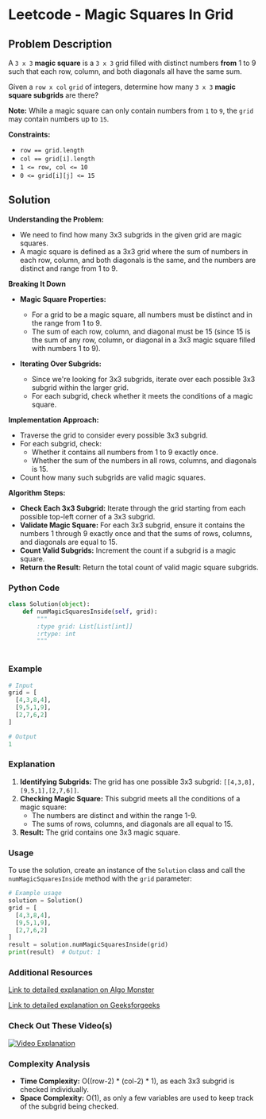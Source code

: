 # Leetcode - Magic Squares In Grid

## Problem Description

A `3 x 3` **magic square** is a `3 x 3` grid filled with distinct numbers **from** 1 to 9 such that each row, column, and both diagonals all have the same sum.

Given a `row x col` `grid` of integers, determine how many `3 x 3` **magic square subgrids** are there?

**Note:** While a magic square can only contain numbers from `1` to `9`, the `grid` may contain numbers up to `15`.

**Constraints:**
- `row == grid.length`
- `col == grid[i].length`
- `1 <= row, col <= 10`
- `0 <= grid[i][j] <= 15`

## Solution

**Understanding the Problem:**
   - We need to find how many 3x3 subgrids in the given grid are magic squares.
   - A magic square is defined as a 3x3 grid where the sum of numbers in each row, column, and both diagonals is the same, and the numbers are distinct and range from 1 to 9.

**Breaking It Down**
   - **Magic Square Properties:**
     - For a grid to be a magic square, all numbers must be distinct and in the range from 1 to 9.
     - The sum of each row, column, and diagonal must be 15 (since 15 is the sum of any row, column, or diagonal in a 3x3 magic square filled with numbers 1 to 9).

   - **Iterating Over Subgrids:**
     - Since we're looking for 3x3 subgrids, iterate over each possible 3x3 subgrid within the larger grid.
     - For each subgrid, check whether it meets the conditions of a magic square.

**Implementation Approach:**
   - Traverse the grid to consider every possible 3x3 subgrid.
   - For each subgrid, check:
     - Whether it contains all numbers from 1 to 9 exactly once.
     - Whether the sum of the numbers in all rows, columns, and diagonals is 15.
   - Count how many such subgrids are valid magic squares.

**Algorithm Steps:**
   - **Check Each 3x3 Subgrid:** Iterate through the grid starting from each possible top-left corner of a 3x3 subgrid.
   - **Validate Magic Square:** For each 3x3 subgrid, ensure it contains the numbers 1 through 9 exactly once and that the sums of rows, columns, and diagonals are equal to 15.
   - **Count Valid Subgrids:** Increment the count if a subgrid is a magic square.
   - **Return the Result:** Return the total count of valid magic square subgrids.

### Python Code

```python
class Solution(object):
    def numMagicSquaresInside(self, grid):
        """
        :type grid: List[List[int]]
        :rtype: int
        """
        
```

### Example

```python
# Input
grid = [
  [4,3,8,4],
  [9,5,1,9],
  [2,7,6,2]
]

# Output
1
```

### Explanation
1. **Identifying Subgrids:** The grid has one possible 3x3 subgrid: `[[4,3,8],[9,5,1],[2,7,6]]`.
2. **Checking Magic Square:** This subgrid meets all the conditions of a magic square:
   - The numbers are distinct and within the range 1-9.
   - The sums of rows, columns, and diagonals are all equal to 15.
3. **Result:** The grid contains one 3x3 magic square.

### Usage

To use the solution, create an instance of the `Solution` class and call the `numMagicSquaresInside` method with the `grid` parameter:

```python
# Example usage
solution = Solution()
grid = [
  [4,3,8,4],
  [9,5,1,9],
  [2,7,6,2]
]
result = solution.numMagicSquaresInside(grid)
print(result)  # Output: 1
```

### Additional Resources

[Link to detailed explanation on Algo Monster](https://algo.monster/liteproblems/840)

[Link to detailed explanation on Geeksforgeeks](https://www.geeksforgeeks.org/count-magic-squares-in-a-grid/)

### Check Out These Video(s)

[![Video Explanation](https://img.youtube.com/vi/FV52wWrivNc/mqdefault.jpg)](https://youtu.be/FV52wWrivNc)

### Complexity Analysis

- **Time Complexity:** O((row-2) * (col-2) * 1), as each 3x3 subgrid is checked individually.
- **Space Complexity:** O(1), as only a few variables are used to keep track of the subgrid being checked.